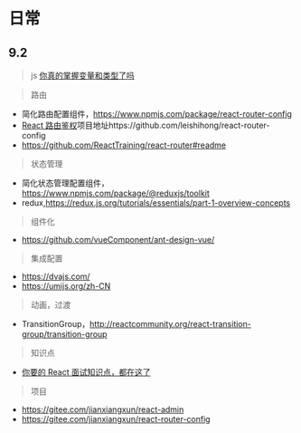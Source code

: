 # 日常

## 9.2

> js
> [你真的掌握变量和类型了吗](https://juejin.im/post/6844903854882947080)

> 路由

- 简化路由配置组件，https://www.npmjs.com/package/react-router-config
- [React 路由鉴权](https://juejin.im/post/6844903924441284615#heading-45)项目地址https://github.com/leishihong/react-router-config
- https://github.com/ReactTraining/react-router#readme

> 状态管理

- 简化状态管理配置组件，https://www.npmjs.com/package/@reduxjs/toolkit
- redux,https://redux.js.org/tutorials/essentials/part-1-overview-concepts

> 组件化

- https://github.com/vueComponent/ant-design-vue/

> 集成配置

- https://dvajs.com/
- https://umijs.org/zh-CN

> 动画，过渡

- TransitionGroup，http://reactcommunity.org/react-transition-group/transition-group

> 知识点

- [你要的 React 面试知识点，都在这了](https://juejin.im/post/6844903857135304718)

> 项目

- https://gitee.com/jianxiangxun/react-admin
- https://gitee.com/jianxiangxun/react-router-config
